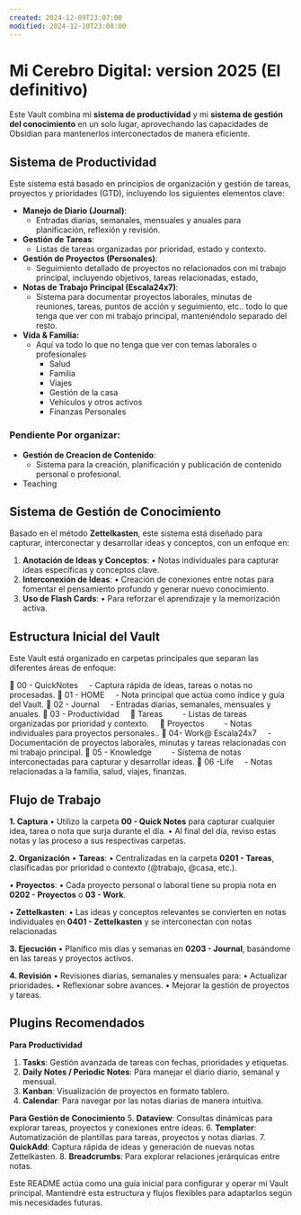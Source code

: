 ```yaml
---
created: 2024-12-09T23:07:00
modified: 2024-12-10T23:08:00
---
```


# Mi Cerebro Digital: version 2025 (El definitivo)
    

Este Vault combina mi **sistema de productividad** y mi **sistema de gestión del conocimiento** en un solo lugar, aprovechando las capacidades de Obsidian para mantenerlos interconectados de manera eficiente.

## Sistema de Productividad

Este sistema está basado en principios de organización y gestión de tareas, proyectos y prioridades (GTD), incluyendo los siguientes elementos clave:

- **Manejo de Diario (Journal)**:  
	- Entradas diarias, semanales, mensuales y anuales para planificación, reflexión y revisión.
- **Gestión de Tareas**:
	- Listas de tareas organizadas por prioridad, estado y contexto.
- **Gestión de Proyectos (Personales)**:
	- Seguimiento detallado de proyectos no relacionados con mi trabajo principal, incluyendo objetivos, tareas relacionadas, estado,
- **Notas de Trabajo Principal (Escala24x7)**:
	- Sistema para documentar proyectos laborales, minutas de reuniones, tareas, puntos de acción y seguimiento, etc.. todo lo que tenga que ver con mi trabajo principal, manteniéndolo separado del resto.
- **Vida & Familia:**
	- Aquí va todo lo que no tenga que ver con temas laborales o profesionales
		- Salud
		- Familia
		- Viajes
		- Gestión de la casa
		- Vehículos y otros activos
		- Finanzas Personales 

### Pendiente Por organizar:
-  **Gestión de Creacion de Contenido**:
	- Sistema para la creación, planificación y publicación de contenido personal o profesional.
- Teaching


## Sistema de Gestión de Conocimiento

Basado en el método **Zettelkasten**, este sistema está diseñado para capturar, interconectar y desarrollar ideas y conceptos, con un enfoque en:

1. **Anotación de Ideas y Conceptos**:
	• Notas individuales para capturar ideas específicas y conceptos clave.
2. **Interconexión de Ideas**:
	• Creación de conexiones entre notas para fomentar el pensamiento profundo y generar nuevo conocimiento.
3. **Uso de Flash Cards**:
	• Para reforzar el aprendizaje y la memorización activa.
## Estructura Inicial del Vault  

Este Vault está organizado en carpetas principales que separan las diferentes áreas de enfoque:
  
📂 00 - QuickNotes
    - Captura rápida de ideas, tareas o notas no procesadas.
📂 01 - HOME
    - Nota principal que actúa como índice y guía del Vault.
📂 02 - Journal
    - Entradas diarias, semanales, mensuales y anuales.
📂 03 - Productividad
    📂 Tareas
        - Listas de tareas organizadas por prioridad y contexto.
    📂 Proyectos
        - Notas individuales para proyectos personales..
📂 04- Work@ Escala24x7
    - Documentación de proyectos laborales, minutas y tareas relacionadas con mi trabajo principal.
📂 05 - Knowledge
        - Sistema de notas interconectadas para capturar y desarrollar ideas.
📂 06 -Life
    - Notas relacionadas a la familia, salud, viajes, finanzas.

## Flujo de Trabajo


**1. Captura**
• Utilizo la carpeta **00 - Quick Notes** para capturar cualquier idea, tarea o nota que surja durante el día.
• Al final del día, reviso estas notas y las proceso a sus respectivas carpetas.


**2. Organización**
• **Tareas**:
	• Centralizadas en la carpeta **0201 - Tareas**, clasificadas por prioridad o contexto (@trabajo, @casa, etc.).

• **Proyectos**:
	• Cada proyecto personal o laboral tiene su propia nota en **0202 - Proyectos** o **03 - Work**.

• **Zettelkasten**:
	• Las ideas y conceptos relevantes se convierten en notas individuales en **0401 - Zettelkasten** y se interconectan con notas relacionadas
  

**3. Ejecución**
	• Planifico mis días y semanas en **0203 - Journal**, basándome en las tareas y proyectos activos.

**4. Revisión**
	• Revisiones diarias, semanales y mensuales para:
		• Actualizar prioridades.
		• Reflexionar sobre avances.
		• Mejorar la gestión de proyectos y tareas.
  
## Plugins Recomendados


**Para Productividad**

1. **Tasks**: Gestión avanzada de tareas con fechas, prioridades y etiquetas.
2. **Daily Notes / Periodic Notes**: Para manejar el diario diario, semanal y mensual.
3. **Kanban**: Visualización de proyectos en formato tablero.
4. **Calendar**: Para navegar por las notas diarias de manera intuitiva.

  
**Para Gestión de Conocimiento**
5. **Dataview**: Consultas dinámicas para explorar tareas, proyectos y conexiones entre ideas.
6. **Templater**: Automatización de plantillas para tareas, proyectos y notas diarias.
7. **QuickAdd**: Captura rápida de ideas y generación de nuevas notas Zettelkasten.
8. **Breadcrumbs**: Para explorar relaciones jerárquicas entre notas.

  
Este README actúa como una guía inicial para configurar y operar mi Vault principal. Mantendré esta estructura y flujos flexibles para adaptarlos según mis necesidades futuras.

